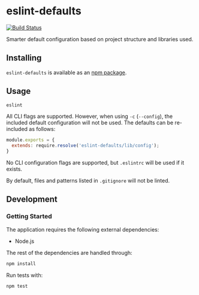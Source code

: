 # eslint-defaults
[![Build Status](https://travis-ci.org/vinsonchuong/eslint-defaults.svg?branch=master)](https://travis-ci.org/vinsonchuong/eslint-defaults)

Smarter default configuration based on project structure and libraries used.

## Installing
`eslint-defaults` is available as an
[npm package](https://www.npmjs.com/package/eslint-defaults).

## Usage
```sh
eslint
```

All CLI flags are supported. However, when using `-c` (`--config`), the
included default configuration will not be used. The defaults can be
re-included as follows:

```js
module.exports = {
  extends: require.resolve('eslint-defaults/lib/config');
}
```

No CLI configuration flags are supported, but `.eslintrc` will be used if it
exists.

By default, files and patterns listed in `.gitignore` will not be linted.

## Development
### Getting Started
The application requires the following external dependencies:
* Node.js

The rest of the dependencies are handled through:
```bash
npm install
```

Run tests with:
```bash
npm test
```

